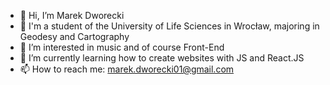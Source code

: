 - 👋 Hi, I’m Marek Dworecki
- 📖 I'm a student of the University of Life Sciences in Wrocław, majoring in Geodesy and Cartography
- 👀 I’m interested in music and of course Front-End
- 🌱 I’m currently learning how to create websites with JS and React.JS
- 📫 How to reach me: marek.dworecki01@gmail.com

<!---
MDworecki404/MDworecki404 is a ✨ special ✨ repository because its `README.md` (this file) appears on your GitHub profile.
You can click the Preview link to take a look at your changes.
--->
